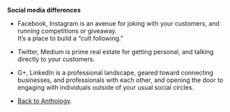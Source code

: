 **Social media differences**  
- Facebook, Instagram is an avenue for joking with your customers, and running competitions or giveaway.  
It’s a place to build a “cult following.”  
- Twitter, Medium is prime real estate for getting personal, and talking directly to your customers.  
- G+, LinkedIn is a professional landscape, geared toward connecting businesses, and professionals with each other, and opening the door to engaging with individuals outside of your usual social circles.  

- <a href="https://kushalsamant.github.io/anthology.html">Back to Anthology</a>.  
